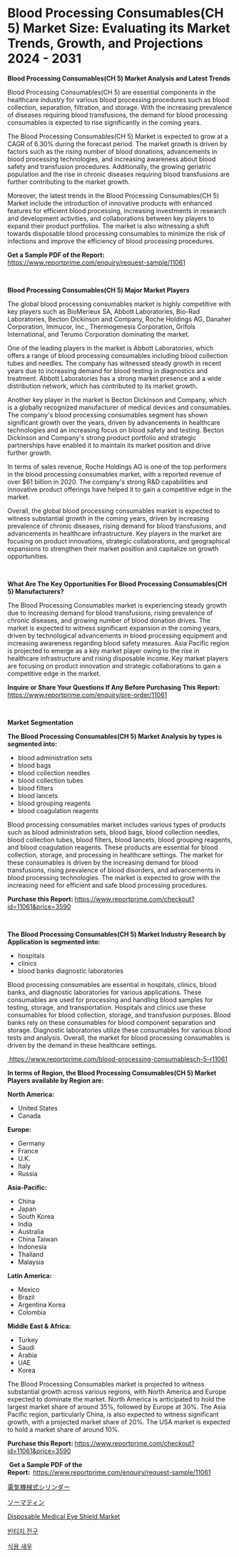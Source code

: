 <p><h1>Blood Processing Consumables(CH 5) Market Size: Evaluating its Market Trends, Growth, and Projections 2024 - 2031</h1></p><p><strong>Blood Processing Consumables(CH 5) Market Analysis and Latest Trends</strong></p>
<p><p>Blood Processing Consumables(CH 5) are essential components in the healthcare industry for various blood processing procedures such as blood collection, separation, filtration, and storage. With the increasing prevalence of diseases requiring blood transfusions, the demand for blood processing consumables is expected to rise significantly in the coming years.</p><p>The Blood Processing Consumables(CH 5) Market is expected to grow at a CAGR of 6.30% during the forecast period. The market growth is driven by factors such as the rising number of blood donations, advancements in blood processing technologies, and increasing awareness about blood safety and transfusion procedures. Additionally, the growing geriatric population and the rise in chronic diseases requiring blood transfusions are further contributing to the market growth.</p><p>Moreover, the latest trends in the Blood Processing Consumables(CH 5) Market include the introduction of innovative products with enhanced features for efficient blood processing, increasing investments in research and development activities, and collaborations between key players to expand their product portfolios. The market is also witnessing a shift towards disposable blood processing consumables to minimize the risk of infections and improve the efficiency of blood processing procedures.</p></p>
<p><strong>Get a Sample PDF of the Report:&nbsp;</strong> <a href="https://www.reportprime.com/enquiry/request-sample/11061">https://www.reportprime.com/enquiry/request-sample/11061</a></p>
<p>&nbsp;</p>
<p><strong>Blood Processing Consumables(CH 5) Major Market Players</strong></p>
<p><p>The global blood processing consumables market is highly competitive with key players such as BioMerieux SA, Abbott Laboratories, Bio-Rad Laboratories, Becton Dickinson and Company, Roche Holdings AG, Danaher Corporation, Immucor, Inc., Thermogenesis Corporation, Grifols International, and Terumo Corporation dominating the market.</p><p>One of the leading players in the market is Abbott Laboratories, which offers a range of blood processing consumables including blood collection tubes and needles. The company has witnessed steady growth in recent years due to increasing demand for blood testing in diagnostics and treatment. Abbott Laboratories has a strong market presence and a wide distribution network, which has contributed to its market growth.</p><p>Another key player in the market is Becton Dickinson and Company, which is a globally recognized manufacturer of medical devices and consumables. The company's blood processing consumables segment has shown significant growth over the years, driven by advancements in healthcare technologies and an increasing focus on blood safety and testing. Becton Dickinson and Company's strong product portfolio and strategic partnerships have enabled it to maintain its market position and drive further growth.</p><p>In terms of sales revenue, Roche Holdings AG is one of the top performers in the blood processing consumables market, with a reported revenue of over $61 billion in 2020. The company's strong R&D capabilities and innovative product offerings have helped it to gain a competitive edge in the market.</p><p>Overall, the global blood processing consumables market is expected to witness substantial growth in the coming years, driven by increasing prevalence of chronic diseases, rising demand for blood transfusions, and advancements in healthcare infrastructure. Key players in the market are focusing on product innovations, strategic collaborations, and geographical expansions to strengthen their market position and capitalize on growth opportunities.</p></p>
<p>&nbsp;</p>
<p><strong>What Are The Key Opportunities For Blood Processing Consumables(CH 5) Manufacturers?</strong></p>
<p><p>The Blood Processing Consumables market is experiencing steady growth due to increasing demand for blood transfusions, rising prevalence of chronic diseases, and growing number of blood donation drives. The market is expected to witness significant expansion in the coming years, driven by technological advancements in blood processing equipment and increasing awareness regarding blood safety measures. Asia Pacific region is projected to emerge as a key market player owing to the rise in healthcare infrastructure and rising disposable income. Key market players are focusing on product innovation and strategic collaborations to gain a competitive edge in the market.</p></p>
<p><strong>Inquire or Share Your Questions If Any Before Purchasing This Report:</strong> <a href="https://www.reportprime.com/enquiry/pre-order/11061">https://www.reportprime.com/enquiry/pre-order/11061</a></p>
<p>&nbsp;</p>
<p><strong>Market Segmentation</strong></p>
<p><strong>The Blood Processing Consumables(CH 5) Market Analysis by types is segmented into:</strong></p>
<p><ul><li>blood administration sets</li><li>blood bags</li><li>blood collection needles</li><li>blood collection tubes</li><li>blood filters</li><li>blood lancets</li><li>blood grouping reagents</li><li>blood coagulation reagents</li></ul></p>
<p><p>Blood processing consumables market includes various types of products such as blood administration sets, blood bags, blood collection needles, blood collection tubes, blood filters, blood lancets, blood grouping reagents, and blood coagulation reagents. These products are essential for blood collection, storage, and processing in healthcare settings. The market for these consumables is driven by the increasing demand for blood transfusions, rising prevalence of blood disorders, and advancements in blood processing technologies. The market is expected to grow with the increasing need for efficient and safe blood processing procedures.</p></p>
<p><strong>Purchase this Report:&nbsp;</strong><a href="https://www.reportprime.com/checkout?id=11061&price=3590">https://www.reportprime.com/checkout?id=11061&price=3590</a></p>
<p>&nbsp;</p>
<p><strong>The Blood Processing Consumables(CH 5) Market Industry Research by Application is segmented into:</strong></p>
<p><ul><li>hospitals</li><li>clinics</li><li>blood banks diagnostic laboratories</li></ul></p>
<p><p>Blood processing consumables are essential in hospitals, clinics, blood banks, and diagnostic laboratories for various applications. These consumables are used for processing and handling blood samples for testing, storage, and transportation. Hospitals and clinics use these consumables for blood collection, storage, and transfusion purposes. Blood banks rely on these consumables for blood component separation and storage. Diagnostic laboratories utilize these consumables for various blood tests and analysis. Overall, the market for blood processing consumables is driven by the demand in these healthcare settings.</p></p>
<p><a href="https://www.reportprime.com/blood-processing-consumablesch-5-r11061">&nbsp;https://www.reportprime.com/blood-processing-consumablesch-5-r11061</a></p>
<p><strong>In terms of Region, the Blood Processing Consumables(CH 5) Market Players available by Region are:</strong></p>
<p>
    <p> <strong> North America: </strong>
        <ul>
            <li>United States</li>
            <li>Canada</li>
        </ul>
        </p> 
    <p> <strong> Europe: </strong>
        <ul>
            <li>Germany</li>
            <li>France</li>
            <li>U.K.</li>
            <li>Italy</li>
            <li>Russia</li>
        </ul>
        </p> 
    <p> <strong> Asia-Pacific: </strong>
        <ul>
            <li>China</li>
            <li>Japan</li>
            <li>South Korea</li>
            <li>India</li>
            <li>Australia</li>
            <li>China Taiwan</li>
            <li>Indonesia</li>
            <li>Thailand</li>
            <li>Malaysia</li>
        </ul>
        </p> 
    <p> <strong> Latin America: </strong>
        <ul>
            <li>Mexico</li>
            <li>Brazil</li>
            <li>Argentina Korea</li>
            <li>Colombia</li>
        </ul>
        </p> 
    <p> <strong> Middle East & Africa: </strong>
        <ul>
            <li>Turkey</li>
            <li>Saudi</li>
            <li>Arabia</li>
            <li>UAE</li>
            <li>Korea</li>
        </ul>
    </p>
    </p>
<p><p>The Blood Processing Consumables market is projected to witness substantial growth across various regions, with North America and Europe expected to dominate the market. North America is anticipated to hold the largest market share of around 35%, followed by Europe at 30%. The Asia Pacific region, particularly China, is also expected to witness significant growth, with a projected market share of 20%. The USA market is expected to hold a market share of around 10%.</p></p>
<p><strong>Purchase this Report: </strong><a href="https://www.reportprime.com/checkout?id=11061&price=3590">https://www.reportprime.com/checkout?id=11061&price=3590</a></p>
<p>&nbsp;<strong>Get a Sample PDF of the Report:&nbsp;&nbsp;</strong><a href="https://www.reportprime.com/enquiry/request-sample/11061">https://www.reportprime.com/enquiry/request-sample/11061</a></p>
<p><strong></strong></p>
<p><p><a href="https://github.com/schmahlson/Market-Research-Report-List-1/blob/main/830647780047.md">電気機械式シリンダー</a></p><p><a href="https://github.com/TerrellConn/Market-Research-Report-List-1/blob/main/455813580048.md">ソーマティン</a></p><p><a href="https://github.com/marthawweekle/Market-Research-Report-List-1/blob/main/disposable-medical-eye-shield-market.md">Disposable Medical Eye Shield Market</a></p><p><a href="https://medium.com/@carmellalang1/%EB%B9%88%ED%8B%B0%EC%A7%80-%EC%A0%84%EA%B5%AC-%EC%8B%9C%EC%9E%A5%EC%9D%80-%EC%8B%9C%EC%9E%A5-%EC%A0%90%EC%9C%A0%EC%9C%A8-%EA%B7%9C%EB%AA%A8-%EB%B0%8F-2031%EB%85%84%EA%B9%8C%EC%A7%80%EC%9D%98-%EC%98%88%EC%83%81-%EC%98%88%EC%B8%A1%EC%97%90-%EC%B4%88%EC%A0%90%EC%9D%84-%EB%A7%9E%EC%B6%94%EA%B3%A0-%EC%9E%88%EC%8A%B5%EB%8B%88%EB%8B%A4-39953c8ff604">빈티지 전구</a></p><p><a href="https://medium.com/@stanleylyittle554467/%EC%8B%9D%EC%9A%A9-%EC%83%88%EC%9A%B0-%EC%8B%9C%EC%9E%A5%EC%9D%80-%EC%8B%9C%EC%9E%A5-%EC%A0%90%EC%9C%A0%EC%9C%A8-%EC%8B%9C%EC%9E%A5-%EB%8F%99%ED%96%A5-%EB%B0%8F-%EC%8B%9C%EC%9E%A5-%EC%84%B1%EC%9E%A5%EC%97%90-%EA%B4%80%ED%95%9C-%EC%A0%95%EB%B3%B4%EB%A5%BC-%EC%A0%9C%EA%B3%B5%ED%95%A9%EB%8B%88%EB%8B%A4-f3f614522409">식용 새우</a></p></p>